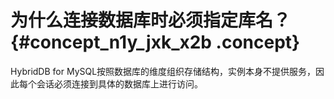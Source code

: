# 为什么连接数据库时必须指定库名？ {#concept_n1y_jxk_x2b .concept}

HybridDB for MySQL按照数据库的维度组织存储结构，实例本身不提供服务，因此每个会话必须连接到具体的数据库上进行访问。

